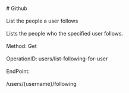 <br>#     Github</br>
<br>List the people a user follows</br>
<br>Lists the people who the specified user follows.</br>
<br>Method: Get</br>
<br>OperationID: users/list-following-for-user</br>
<br>EndPoint:</br>
<br>/users/{username}/following</br>
